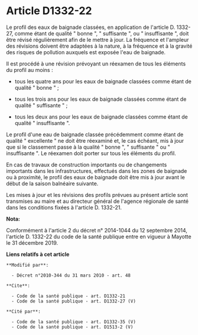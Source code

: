 # Article D1332-22

Le profil des eaux de baignade classées, en application de l'article D. 1332-27, comme étant de qualité " bonne ", "
suffisante ", ou " insuffisante ", doit être révisé régulièrement afin de le mettre à jour. La fréquence et l'ampleur des
révisions doivent être adaptées à la nature, à la fréquence et à la gravité des risques de pollution auxquels est exposée
l'eau de baignade. 

Il est procédé à une révision prévoyant un réexamen de tous les éléments du profil au moins :

- tous les quatre ans pour les eaux de baignade classées comme étant de qualité " bonne " ;

- tous les trois ans pour les eaux de baignade classées comme étant de qualité " suffisante " ;

- tous les deux ans pour les eaux de baignade classées comme étant de qualité " insuffisante ". 

Le profil d'une eau de baignade classée précédemment comme étant de qualité " excellente " ne doit être réexaminé et, le cas
échéant, mis à jour que si le classement passe à la qualité " bonne ", " suffisante " ou " insuffisante ". Le réexamen doit
porter sur tous les éléments du profil. 

En cas de travaux de construction importants ou de changements importants dans les infrastructures, effectués dans les zones
de baignade ou à proximité, le profil des eaux de baignade doit être mis à jour avant le début de la saison balnéaire
suivante. 

Les mises à jour et les révisions des profils prévues au présent article sont transmises au maire et au directeur général de
l'agence régionale de santé dans les conditions fixées à l'article D. 1332-21.

**Nota:**

Conformément à l'article 2 du décret n° 2014-1044 du 12 septembre 2014, l'article D. 1332-22 du code de la santé publique
entre en vigueur à Mayotte le 31 décembre 2019.

**Liens relatifs à cet article**

	**Modifié par**:

	  - Décret n°2010-344 du 31 mars 2010 - art. 48

	**Cite**:

	  - Code de la santé publique - art. D1332-21
	  - Code de la santé publique - art. D1332-27 (V)

	**Cité par**:

	  - Code de la santé publique - art. D1332-35 (V)
	  - Code de la santé publique - art. D1513-2 (V)
